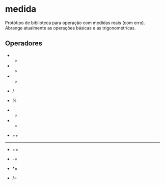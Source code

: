# medida
Protótipo de biblioteca para operação com medidas reais (com erro).
Abrange atualmente as operações básicas e as trigonométricas.

## Operadores

 - +

 - -

 - *

 - /

 - %

 - +

 - -

 - ++

 - --

 - +=

 - -=

 - *=

 - /=
